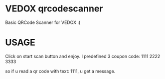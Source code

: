 # VEDOX qrcodescanner
 Basic QRCode Scanner for VEDOX :)

# USAGE
 Click on start scan button and enjoy.
 I predefined 3 coupon code:
  1111
  2222
  3333

  so if u read a qr code with text: 1111, u get a message.
